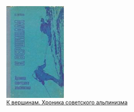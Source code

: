 ![](К%20вершинам.%20Хроника%20советского%20альпинизма.jpg)  
[К вершинам. Хроника советского альпинизма](К%20вершинам.%20Хроника%20советского%20альпинизма.md)
